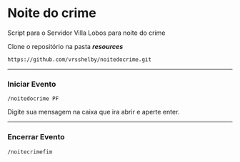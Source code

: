 # Noite do crime
Script para o Servidor Villa Lobos para noite do crime

Clone o repositório na pasta ***resources***

    https://github.com/vrsshelby/noitedocrime.git

________________

### Iniciar Evento

    /noitedocrime PF

Digite sua mensagem na caixa que ira abrir e aperte enter.
__________

### Encerrar Evento

    /noitecrimefim
